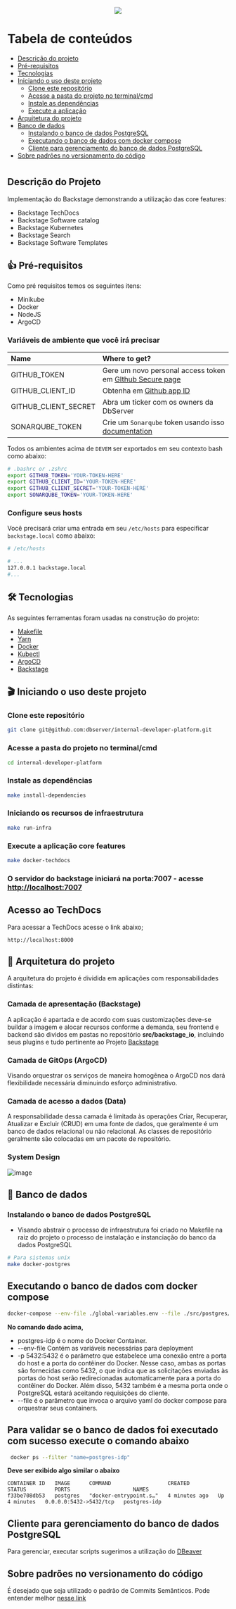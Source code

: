 <p align="center">
    <img src="https://github.com/dbserver/internal-developer-platform/assets/7014252/8a3cba58-56e4-4d0f-aba2-bb023ab1650d)">
</p>

Tabela de conteúdos
=================
<!--ts-->
* [Descrição do projeto](#descrição-do-projeto)
* [Pré-requisitos](#-pré-requisitos)
* [Tecnologias](#-tecnologias)
* [Iniciando o uso deste projeto](#-iniciando-o-uso-deste-projeto)
  * [Clone este repositório](#clone-este-repositório)
  * [Acesse a pasta do projeto no terminal/cmd](#acesse-a-pasta-do-projeto-no-terminalcmd)
  * [Instale as dependências](#instale-as-dependências)
  * [Execute a aplicação](#execute-a-aplicação)
* [Arquitetura do projeto](#-arquitetura-do-projeto)
* [Banco de dados](#-banco-de-dados)
  * [Instalando o banco de dados PostgreSQL](#instalando-o-banco-de-dados-postgresql)
  * [Executando o banco de dados com docker compose](#executando-o-banco-de-dados-com-docker)
  * [Cliente para gerenciamento do banco de dados PostgreSQL](#cliente-para-gerenciamento-do-banco-de-dados-postgresql)
* [Sobre padrões no versionamento do código](#sobre-padrões-no-versionamento-do-código)
<!--te-->

#

## Descrição do Projeto

Implementação do Backstage demonstrando a utilização das core features:

* Backstage TechDocs
* Backstage Software catalog
* Backstage Kubernetes
* Backstage Search
* Backstage Software Templates

## 👍 Pré-requisitos

Como pré requisitos temos os seguintes itens:

* Minikube
* Docker
* NodeJS
* ArgoCD

### Variáveis de ambiente que você irá precisar

| Name                      | Where to get?                                                                                                   |
| :------------------------ | :-------------------------------------------------------------------------------------------------------------- |
| GITHUB_TOKEN       | Gere um novo personal access token em [GIthub Secure page](https://github.com/settings/tokens)                |
| GITHUB_CLIENT_ID     | Obtenha em [Github app ID](https://github.com/organizations/devxp-tech/settings/applications/1927877)             |
| GITHUB_CLIENT_SECRET | Abra um ticker com os owners da DbServer                                                                       |
| SONARQUBE_TOKEN           | Crie um `Sonarqube` token usando isso [documentation](https://docs.sonarqube.org/latest/user-guide/user-token/) |

Todos os ambientes acima de `DEVEM` ser exportados em seu contexto bash como abaixo:

```sh
# .bashrc or .zshrc
export GITHUB_TOKEN='YOUR-TOKEN-HERE'
export GITHUB_CLIENT_ID='YOUR-TOKEN-HERE'
export GITHUB_CLIENT_SECRET='YOUR-TOKEN-HERE'
export SONARQUBE_TOKEN='YOUR-TOKEN-HERE'
```

### Configure seus hosts

Você precisará criar uma entrada em seu `/etc/hosts` para especificar `backstage.local` como abaixo:

```sh
# /etc/hosts

# ...
127.0.0.1 backstage.local
#...

```

## 🛠 Tecnologias

As seguintes ferramentas foram usadas na construção do projeto:

* [Makefile](https://www.gnu.org/software/make/manual/make.html)
* [Yarn](https://yarnpkg.com/)
* [Docker](https://docs.docker.com/)
* [Kubectl](https://kubernetes.io/docs/tasks/tools/install-kubectl-linux/#install-kubectl-binary-with-curl-on-linux)
* [ArgoCD](https://argoproj.github.io/cd/)
* [Backstage](backstage.io)

## 🎬 Iniciando o uso deste projeto

### Clone este repositório

```bash
git clone git@github.com:dbserver/internal-developer-platform.git
```

### Acesse a pasta do projeto no terminal/cmd

```bash
cd internal-developer-platform
```

### Instale as dependências

```bash
make install-dependencies
```

### Iniciando os recursos de infraestrutura

```bash
make run-infra
```

### Execute a aplicação core features

```bash
make docker-techdocs
```

### O servidor do backstage iniciará na porta:7007 - acesse <http://localhost:7007>

## Acesso ao TechDocs

Para acessar a TechDocs acesse o link abaixo;

```
http://localhost:8000
```

## 📁 Arquitetura do projeto

A arquitetura do projeto é dividida em aplicações com responsabilidades distintas:

### Camada de apresentação (Backstage)

A aplicação é apartada e de acordo com suas customizações deve-se buildar a imagem e alocar recursos conforme a demanda, seu frontend e backend são dividos em pastas no repositório __src/backstage_io__, incluindo seus plugins e tudo pertinente ao Projeto [Backstage](backstage.io)

### Camada de GitOps (ArgoCD)

Visando orquestrar os serviços de maneira homogênea o ArgoCD nos dará flexibilidade necessária diminuindo esforço administrativo.

### Camada de acesso a dados (Data)

A responsabilidade dessa camada é limitada às operações Criar, Recuperar, Atualizar e Excluir (CRUD) em uma fonte de dados, que geralmente é um banco de dados relacional ou não relacional. As classes de repositório geralmente são colocadas em um pacote de repositório.

### System Design

![image](https://github.com/dbserver/internal-developer-platform/assets/7014252/a7914072-5ab5-4644-a041-0931b1036d99)

## 🏬 Banco de dados

### Instalando o banco de dados PostgreSQL

* Visando abstrair o processo de infraestrutura foi criado no Makefile na raiz do projeto o processo de instalação e instanciação do banco da dados PostgreSQL

```bash
# Para sistemas unix
make docker-postgres
```

## Executando o banco de dados com docker compose

```bash
docker-compose --env-file ./global-variables.env --file ./src/postgres/docker-compose.yml up -d --build -V
```

**No comando dado acima,**

* postgres-idp é o nome do Docker Container.
* --env-file Contém as variáveis necessárias para deployment
* -p 5432:5432 é o parâmetro que estabelece uma conexão entre a porta do host e a porta do contêiner do Docker. Nesse caso, ambas as portas são fornecidas como 5432, o que indica que as solicitações enviadas às portas do host serão redirecionadas automaticamente para a porta do contêiner do Docker. Além disso, 5432 também é a mesma porta onde o PostgreSQL estará aceitando requisições do cliente.
* --file é o parâmetro que invoca o arquivo yaml do docker compose para orquestrar seus containers.

**Para validar se o banco de dados foi executado com sucesso execute o comando abaixo**
-

```bash
 docker ps --filter "name=postgres-idp"
```

**Deve ser exibido algo similar o abaixo**

```
CONTAINER ID   IMAGE      COMMAND                  CREATED         STATUS         PORTS                    NAMES
f33be708db53   postgres   "docker-entrypoint.s…"   4 minutes ago   Up 4 minutes   0.0.0.0:5432->5432/tcp   postgres-idp
```

## Cliente para gerenciamento do banco de dados PostgreSQL

Para gerenciar, executar scripts sugerimos a utilização do [DBeaver](https://dbeaver.io/download/)

## Sobre padrões no versionamento do código

É desejado que seja utilizado o padrão de Commits Semânticos. Pode entender melhor [nesse link](https://github.com/iuricode/padroes-de-commits)
